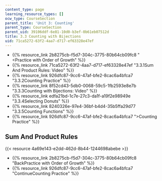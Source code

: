 ```yaml
---
content_type: page
learning_resource_types: []
ocw_type: CourseSection
parent_title: 'Unit 3: Counting'
parent_type: CourseSection
parent_uid: 39106ddf-6e81-10d0-b3ef-0b61eb07512d
title: 3.3 Counting with Bijections
uid: 71ca5272-63f2-4aa7-d717-ef63328e47ef
---
```


*   {{% resource_link 2b8275cb-f5d7-304c-3775-80b64cb09fc8 "\<Practice with Order of Growth" %}}
*   {{% resource_link 71ca5272-63f2-4aa7-d717-ef63328e47ef "3.3.1Sum And Product Rules: Video" %}}
*   {{% resource_link 926dfc87-9cc6-47af-bfe2-8cac6a4bfca7 "3.3.2Counting Practice" %}}
*   {{% resource_link 8f52cd43-5db0-0068-59c5-1fb2593e8e7b "3.3.3Counting with Bijections: Video" %}}
*   {{% resource_link edfa21bd-1c7e-27c3-da1f-a19f2e98949e "3.3.4Selecting Donuts" %}}
*   {{% resource_link 8240326e-97e4-36bf-b4d4-35b5ffa29d77 "3.3.5Counting Functions" %}}
*   {{% resource_link 926dfc87-9cc6-47af-bfe2-8cac6a4bfca7 "\>Counting Practice" %}}

Sum And Product Rules
---------------------

{{< resource 4a69e143-e2dd-462d-8b44-1244698abebe >}}

*   {{% resource_link 2b8275cb-f5d7-304c-3775-80b64cb09fc8 "BackPractice with Order of Growth" %}}
*   {{% resource_link 926dfc87-9cc6-47af-bfe2-8cac6a4bfca7 "ContinueCounting Practice" %}}